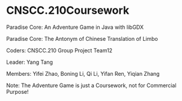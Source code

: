 # CNSCC.210Coursework

Paradise Core: An Adventure Game in Java with libGDX

Paradise Core: The Antonym of Chinese Translation of Limbo

Coders: CNSCC.210 Group Project Team12

Leader: Yang Tang

Members: Yifei Zhao, Boning Li, Qi Li, Yifan Ren, Yiqian Zhang

Note: The Adventure Game is just a Coursework, not for Commercial Purpose!
